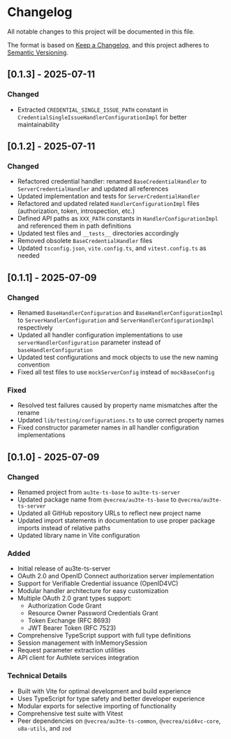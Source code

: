 # Changelog

All notable changes to this project will be documented in this file.

The format is based on [Keep a Changelog](https://keepachangelog.com/en/1.0.0/),
and this project adheres to [Semantic Versioning](https://semver.org/spec/v2.0.0.html).

## [0.1.3] - 2025-07-11

### Changed

- Extracted `CREDENTIAL_SINGLE_ISSUE_PATH` constant in `CredentialSingleIssueHandlerConfigurationImpl` for better maintainability

## [0.1.2] - 2025-07-11

### Changed

- Refactored credential handler: renamed `BaseCredentialHandler` to `ServerCredentialHandler` and updated all references
- Updated implementation and tests for `ServerCredentialHandler`
- Refactored and updated related `HandlerConfigurationImpl` files (authorization, token, introspection, etc.)
- Defined API paths as `XXX_PATH` constants in `HandlerConfigurationImpl` and referenced them in path definitions
- Updated test files and `__tests__` directories accordingly
- Removed obsolete `BaseCredentialHandler` files
- Updated `tsconfig.json`, `vite.config.ts`, and `vitest.config.ts` as needed

## [0.1.1] - 2025-07-09

### Changed

- Renamed `BaseHandlerConfiguration` and `BaseHandlerConfigurationImpl` to `ServerHandlerConfiguration` and `ServerHandlerConfigurationImpl` respectively
- Updated all handler configuration implementations to use `serverHandlerConfiguration` parameter instead of `baseHandlerConfiguration`
- Updated test configurations and mock objects to use the new naming convention
- Fixed all test files to use `mockServerConfig` instead of `mockBaseConfig`

### Fixed

- Resolved test failures caused by property name mismatches after the rename
- Updated `lib/testing/configurations.ts` to use correct property names
- Fixed constructor parameter names in all handler configuration implementations

## [0.1.0] - 2025-07-09

### Changed

- Renamed project from `au3te-ts-base` to `au3te-ts-server`
- Updated package name from `@vecrea/au3te-ts-base` to `@vecrea/au3te-ts-server`
- Updated all GitHub repository URLs to reflect new project name
- Updated import statements in documentation to use proper package imports instead of relative paths
- Updated library name in Vite configuration

### Added

- Initial release of au3te-ts-server
- OAuth 2.0 and OpenID Connect authorization server implementation
- Support for Verifiable Credential issuance (OpenID4VC)
- Modular handler architecture for easy customization
- Multiple OAuth 2.0 grant types support:
  - Authorization Code Grant
  - Resource Owner Password Credentials Grant
  - Token Exchange (RFC 8693)
  - JWT Bearer Token (RFC 7523)
- Comprehensive TypeScript support with full type definitions
- Session management with InMemorySession
- Request parameter extraction utilities
- API client for Authlete services integration

### Technical Details

- Built with Vite for optimal development and build experience
- Uses TypeScript for type safety and better developer experience
- Modular exports for selective importing of functionality
- Comprehensive test suite with Vitest
- Peer dependencies on `@vecrea/au3te-ts-common`, `@vecrea/oid4vc-core`, `u8a-utils`, and `zod`
